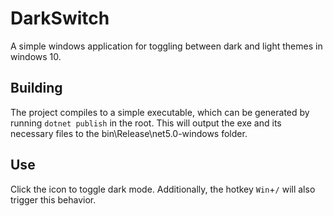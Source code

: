 # DarkSwitch

A simple windows application for toggling between dark and light themes in windows 10.

## Building

The project compiles to a simple executable, which can be generated by running `dotnet publish` in the root. This will output the exe and its necessary files to the bin\Release\net5.0-windows folder.

## Use

Click the icon to toggle dark mode. Additionally, the hotkey `Win`+`/` will also trigger this behavior.